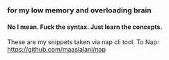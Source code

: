 ### for my low memory and overloading brain
#### No I mean. Fuck the syntax. Just learn the concepts. 

These are my snippets taken via nap cli tool. To Nap: https://github.com/maaslalani/nap




